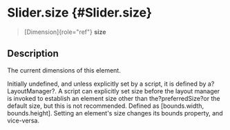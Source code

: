 Slider.size {#Slider.size}
===========

> [Dimension]{role="ref"} **size**

Description
-----------

The current dimensions of this element.

Initially undefined, and unless explicitly set by a script, it is
defined by a?LayoutManager?. A script can explicitly set size before the
layout manager is invoked to establish an element size other than
the?preferredSize?or the default size, but this is not recommended.
Defined as \[bounds.width, bounds.height\]. Setting an element\'s size
changes its bounds property, and vice-versa.
